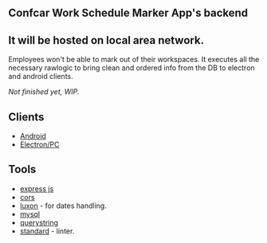 ## Confcar Work Schedule Marker App's backend

## It will be hosted on local area network.

Employees won't be able to mark out of their workspaces.
It executes all the necessary rawlogic to bring clean and ordered info from the DB to electron and android clients.

_Not finished yet, WIP._

## Clients

* [Android](https://github.com/SylphidZoul/Confcar-AndroidClient)
* [Electron/PC](https://github.com/SylphidZoul/Confcar-AdminClient)

## Tools

* [express js](https://expressjs.com/)
* [cors](https://www.npmjs.com/package/cors)
* [luxon](https://moment.github.io/luxon/) - for dates handling.
* [mysql](https://www.npmjs.com/package/mysql)
* [querystring](https://www.npmjs.com/package/querystring)
* [standard](https://standardjs.com/) - linter.

